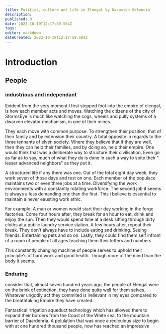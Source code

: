 ```yaml
---
title: Politics, culture and life in Elengal by Karasten Selencia
description: 
published: 0
date: 2022-10-19T12:17:59.584Z
tags: 
editor: markdown
dateCreated: 2022-10-19T12:17:59.584Z
---
```


# Introduction
## People
### industrious and independant
Evident from the very moment I first stepped foot into the empire of elengal, is how each member acts and moves.  Watching the citizens of the city of StormsEye is much like watching the cogs, wheels and pully systems of a dwarven elevator mechanism, in one of their mines.  

They each move with common purpose.  To strengthen their position, that of their family and by extension their country.  A total opposite in regards to the three tennants of elven society.  Where they believe that if they are well, then they can help their families, and by doing so, help their empire.  One would think that was a deliberate way to structure their civilisation.  Even go as far as to say, much of what they do is done in such a way to spite their " lesser advanced neighbors" as they put it. 

A structured life if any there was one.  Out of the total eight day week, they work seven of those days and rest on one.  Each member of the populace maintains two or even three jobs at a time.  Diversifying the work environments with a constantly rotating workforce.  The second job it seems is always a less demanding one than the first.  This i believe is essential to maintain a never eausting work ethic.  

For example: A man or women would start their day working in the forge factories.  Come four hours after, they break for an hour to eat, drink and enjoy the sun.  Then they would spend time at a desk sifting through dirty cloths at a public laundry service station. A few hours after, repeat their break.  They don't always have to include eating and drinking.  Seeing friends.  Entertaining pets and so on.  Lastly, they could find them self infront of a room of people of all ages teaching them their letters and numbers.  

This constantly changing machine of people serves to uphold their principle's of hard work and good health.  Though more of the mind than the body it seems.  

### Enduring
consider that, almost seven hundred years ago, the people of Elengal were on the brink of extinction, they have done quite well for them selves.  Whatever ungodly act they commited is irellevant in my eyes compared to the breathtaking Empire they have created. 

Fantastical irrigation aqueduct technology which has allowed them to expand their borders from the Coast of the White sea, to the mountain barrier of Daardenria.  A polulation that was once a rediculous size to begin with at one hundred thousand people, now has reached an impressive 